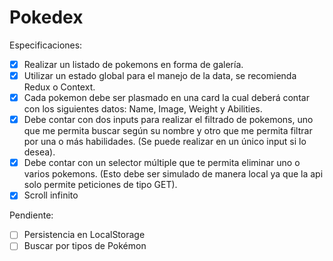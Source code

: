 # Pokedex

Especificaciones:

- [x] Realizar un listado de pokemons en forma de galería.
- [x] Utilizar un estado global para el manejo de la data, se recomienda Redux o Context.
- [x] Cada pokemon debe ser plasmado en una card la cual deberá contar con los siguientes datos: Name, Image, Weight y Abilities.
- [x] Debe contar con dos inputs para realizar el filtrado de pokemons, uno que me permita buscar según su nombre y otro que me permita filtrar por una o más habilidades. (Se puede realizar en un único input si lo desea).
- [x] Debe contar con un selector múltiple que te permita eliminar uno o varios pokemons. (Esto debe ser simulado de manera local ya que la api solo permite peticiones de tipo GET).
- [x] Scroll infinito

Pendiente:

- [ ] Persistencia en LocalStorage
- [ ] Buscar por tipos de Pokémon
